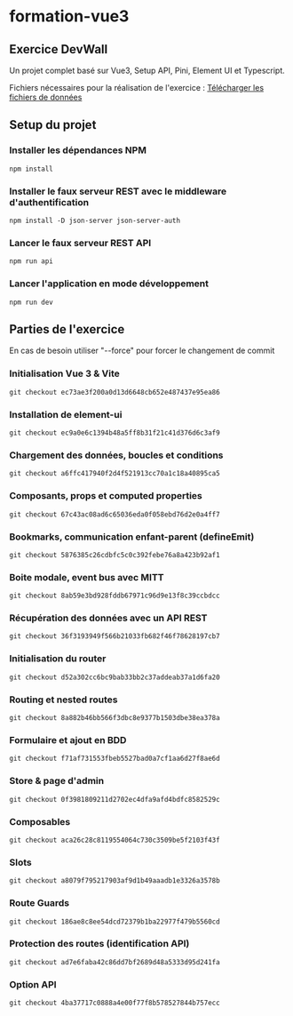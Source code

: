 # formation-vue3

## Exercice DevWall

Un projet complet basé sur Vue3, Setup API, Pini, Element UI et Typescript.

Fichiers nécessaires pour la réalisation de l'exercice :
[Télécharger les fichiers de données](https://u.pcloud.link/publink/show?code=kZG8StXZBLvQAmrug2kR12wpvSgh0BJzteQX)

## Setup du projet

### Installer les dépendances NPM

```
npm install
```

### Installer le faux serveur REST avec le middleware d'authentification

```
npm install -D json-server json-server-auth
```

### Lancer le faux serveur REST API

```
npm run api
```

### Lancer l'application en mode développement

```
npm run dev
```

## Parties de l'exercice

En cas de besoin utiliser "--force" pour forcer le changement de commit

### Initialisation Vue 3 & Vite

```
git checkout ec73ae3f200a0d13d6648cb652e487437e95ea86
```

### Installation de element-ui

```
git checkout ec9a0e6c1394b48a5ff8b31f21c41d376d6c3af9
```

### Chargement des données, boucles et conditions

```
git checkout a6ffc417940f2d4f521913cc70a1c18a40895ca5
```

### Composants, props et computed properties

```
git checkout 67c43ac08ad6c65036eda0f058ebd76d2e0a4ff7
```

### Bookmarks, communication enfant-parent (defineEmit)

```
git checkout 5876385c26cdbfc5c0c392febe76a8a423b92af1
```

### Boite modale, event bus avec MITT

```
git checkout 8ab59e3bd928fddb67971c96d9e13f8c39ccbdcc
```

### Récupération des données avec un API REST

```
git checkout 36f3193949f566b21033fb682f46f78628197cb7
```

### Initialisation du router

```
git checkout d52a302cc6bc9bab33bb2c37addeab37a1d6fa20
```

### Routing et nested routes

```
git checkout 8a882b46bb566f3dbc8e9377b1503dbe38ea378a
```

### Formulaire et ajout en BDD

```
git checkout f71af731553fbeb5527bad0a7cf1aa6d27f8ae6d
```

### Store & page d'admin

```
git checkout 0f3981809211d2702ec4dfa9afd4bdfc8582529c
```

### Composables

```
git checkout aca26c28c8119554064c730c3509be5f2103f43f
```

### Slots

```
git checkout a8079f795217903af9d1b49aaadb1e3326a3578b
```

### Route Guards

```
git checkout 186ae8c8ee54dcd72379b1ba22977f479b5560cd
```

### Protection des routes (identification API)

```
git checkout ad7e6faba42c86dd7bf2689d48a5333d95d241fa
```

### Option API

```
git checkout 4ba37717c0888a4e00f77f8b578527844b757ecc
```
